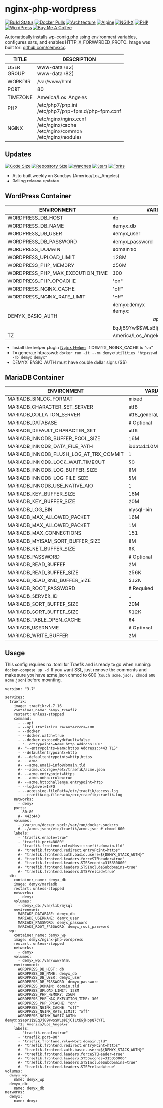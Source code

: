 # nginx-php-wordpress
[![Build Status](https://img.shields.io/travis/demyxco/nginx-php-wordpress?style=flat)](https://travis-ci.org/demyxco/nginx-php-wordpress)
[![Docker Pulls](https://img.shields.io/docker/pulls/demyx/nginx-php-wordpress?style=flat&color=blue)](https://hub.docker.com/r/demyx/nginx-php-wordpress)
[![Architecture](https://img.shields.io/badge/linux-amd64-important?style=flat&color=blue)](https://hub.docker.com/r/demyx/nginx-php-wordpress)
[![Alpine](https://img.shields.io/badge/alpine-3.10.2-informational?style=flat&color=blue)](https://hub.docker.com/r/demyx/nginx-php-wordpress)
[![NGINX](https://img.shields.io/badge/nginx-1.17.3-informational?style=flat&color=blue)](https://hub.docker.com/r/demyx/nginx-php-wordpress)
[![PHP](https://img.shields.io/badge/php-7.3.9-informational?style=flat&color=blue)](https://hub.docker.com/r/demyx/nginx-php-wordpress)
[![WordPress](https://img.shields.io/badge/wordpress-5.2.3-informational?style=flat&color=blue)](https://hub.docker.com/r/demyx/nginx-php-wordpress)
[![Buy Me A Coffee](https://img.shields.io/badge/buy_me_coffee-$5-informational?style=flat&color=blue)](https://www.buymeacoffee.com/VXqkQK5tb)

Automatically installs wp-config.php using environment variables, configures salts, and enables HTTP_X_FORWARDED_PROTO. Image was built for: [github.com/demyxco](https://github.com/demyxco/demyx). 

TITLE | DESCRIPTION
--- | ---
USER<br />GROUP | www-data (82)<br />www-data (82)
WORKDIR | /var/www/html
PORT | 80
TIMEZONE | America/Los_Angeles
PHP | /etc/php7/php.ini<br />/etc/php7/php-fpm.d/php-fpm.conf
NGINX | /etc/nginx/nginx.conf<br />/etc/nginx/cache<br />/etc/nginx/common<br />/etc/nginx/modules<br />

## Updates
[![Code Size](https://img.shields.io/github/languages/code-size/demyxco/nginx-php-wordpress?style=flat&color=blue)](https://github.com/demyxco/nginx-php-wordpress)
[![Repository Size](https://img.shields.io/github/repo-size/demyxco/nginx-php-wordpress?style=flat&color=blue)](https://github.com/demyxco/nginx-php-wordpress)
[![Watches](https://img.shields.io/github/watchers/demyxco/nginx-php-wordpress?style=flat&color=blue)](https://github.com/demyxco/nginx-php-wordpress)
[![Stars](https://img.shields.io/github/stars/demyxco/nginx-php-wordpress?style=flat&color=blue)](https://github.com/demyxco/nginx-php-wordpress)
[![Forks](https://img.shields.io/github/forks/demyxco/nginx-php-wordpress?style=flat&color=blue)](https://github.com/demyxco/nginx-php-wordpress)

* Auto built weekly on Sundays (America/Los_Angeles)
* Rolling release updates

## WordPress Container
ENVIRONMENT | VARIABLE
--- | ---
WORDPRESS_DB_HOST | db
WORDPRESS_DB_NAME | demyx_db
WORDPRESS_DB_USER | demyx_user
WORDPRESS_DB_PASSWORD | demyx_password
WORDPRESS_DOMAIN | domain.tld
WORDPRESS_UPLOAD_LIMIT | 128M
WORDPRESS_PHP_MEMORY | 256M
WORDPRESS_PHP_MAX_EXECUTION_TIME | 300
WORDPRESS_PHP_OPCACHE | "on"
WORDPRESS_NGINX_CACHE | "off"
WORDPRESS_NGINX_RATE_LIMIT | "off"
DEMYX_BASIC_AUTH | demyx:demyx<br />demyx:$$apr1$$EqJj89Yw$$WLsBIjCILtBGjHppQ76YT1
TZ | America/Los_Angeles

* Install the helper plugin [Nginx Helper](https://wordpress.org/plugins/nginx-helper/) if DEMYX_NGINX_CACHE is "on"
* To generate htpasswd: `docker run -it --rm demyx/utilities "htpasswd -nb demyx demyx"`
* DEMYX_BASIC_AUTH must have double dollar signs ($$)

## MariaDB Container
ENVIRONMENT | VARIABLE
--- | ---
MARIADB_BINLOG_FORMAT | mixed
MARIADB_CHARACTER_SET_SERVER | utf8
MARIADB_COLLATION_SERVER | utf8_general_ci
MARIADB_DATABASE | # Optional
MARIADB_DEFAULT_CHARACTER_SET | utf8
MARIADB_INNODB_BUFFER_POOL_SIZE | 16M
MARIADB_INNODB_DATA_FILE_PATH | ibdata1:10M:autoextend
MARIADB_INNODB_FLUSH_LOG_AT_TRX_COMMIT | 1
MARIADB_INNODB_LOCK_WAIT_TIMEOUT | 50
MARIADB_INNODB_LOG_BUFFER_SIZE | 8M
MARIADB_INNODB_LOG_FILE_SIZE | 5M
MARIADB_INNODB_USE_NATIVE_AIO | 1
MARIADB_KEY_BUFFER_SIZE | 16M
MARIADB_KEY_BUFFER_SIZE | 20M
MARIADB_LOG_BIN | mysql-bin
MARIADB_MAX_ALLOWED_PACKET | 16M
MARIADB_MAX_ALLOWED_PACKET | 1M
MARIADB_MAX_CONNECTIONS | 151
MARIADB_MYISAM_SORT_BUFFER_SIZE | 8M
MARIADB_NET_BUFFER_SIZE | 8K
MARIADB_PASSWORD | # Optional
MARIADB_READ_BUFFER | 2M
MARIADB_READ_BUFFER_SIZE | 256K
MARIADB_READ_RND_BUFFER_SIZE | 512K
MARIADB_ROOT_PASSWORD | # Required
MARIADB_SERVER_ID | 1
MARIADB_SORT_BUFFER_SIZE | 20M
MARIADB_SORT_BUFFER_SIZE | 512K
MARIADB_TABLE_OPEN_CACHE | 64
MARIADB_USERNAME | # Optional
MARIADB_WRITE_BUFFER | 2M

## Usage
This config requires no .toml for Traefik and is ready to go when running: 
`docker-compose up -d`. If you want SSL, just remove the comments and make sure you have acme.json chmod to 600 (`touch acme.json; chmod 600 acme.json`) before mounting.

```
version: "3.7"

services:
  traefik:
    image: traefik:v1.7.16
    container_name: demyx_traefik
    restart: unless-stopped
    command: 
      - --api
      - --api.statistics.recenterrors=100
      - --docker
      - --docker.watch=true
      - --docker.exposedbydefault=false
      - "--entrypoints=Name:http Address::80"
      #- "--entrypoints=Name:https Address::443 TLS"
      - --defaultentrypoints=http
      #- --defaultentrypoints=http,https
      #- --acme
      #- --acme.email=info@domain.tld
      #- --acme.storage=/etc/traefik/acme.json
      #- --acme.entrypoint=https
      #- --acme.onhostrule=true
      #- --acme.httpchallenge.entrypoint=http
      - --logLevel=INFO
      - --accessLog.filePath=/etc/traefik/access.log
      - --traefikLog.filePath=/etc/traefik/traefik.log
    networks:
      - demyx
    ports:
      - 80:80
      #- 443:443
    volumes:
      - /var/run/docker.sock:/var/run/docker.sock:ro
      #- ./acme.json:/etc/traefik/acme.json # chmod 600
    labels:
      - "traefik.enable=true"
      - "traefik.port=8080"
      - "traefik.frontend.rule=Host:traefik.domain.tld"
      #- "traefik.frontend.redirect.entryPoint=https"
      #- "traefik.frontend.auth.basic.users=${DEMYX_STACK_AUTH}"
      #- "traefik.frontend.headers.forceSTSHeader=true"
      #- "traefik.frontend.headers.STSSeconds=315360000"
      #- "traefik.frontend.headers.STSIncludeSubdomains=true"
      #- "traefik.frontend.headers.STSPreload=true"  
  db:
    container_name: demyx_db
    image: demyx/mariadb
    restart: unless-stopped
    networks:
      - demyx
    volumes:
      - demyx_db:/var/lib/mysql
    environment:
      MARIADB_DATABASE: demyx_db
      MARIADB_USERNAME: demyx_user
      MARIADB_PASSWORD: demyx_password
      MARIADB_ROOT_PASSWORD: demyx_root_password
  wp:
    container_name: demyx_wp
    image: demyx/nginx-php-wordpress
    restart: unless-stopped
    networks:
      - demyx
    volumes:
      - demyx_wp:/var/www/html
    environment:
      WORDPRESS_DB_HOST: db
      WORDPRESS_DB_NAME: demyx_db
      WORDPRESS_DB_USER: demyx_user
      WORDPRESS_DB_PASSWORD: demyx_password
      WORDPRESS_DOMAIN: domain.tld
      WORDPRESS_UPLOAD_LIMIT: 128M
      WORDPRESS_PHP_MEMORY: 256M
      WORDPRESS_PHP_MAX_EXECUTION_TIME: 300
      WORDPRESS_PHP_OPCACHE: "on"
      WORDPRESS_NGINX_CACHE: "off"
      WORDPRESS_NGINX_RATE_LIMIT: "off"
      WORDPRESS_NGINX_BASIC_AUTH: demyx:$$apr1$$EqJj89Yw$$WLsBIjCILtBGjHppQ76YT1
      TZ: America/Los_Angeles
    labels:
      - "traefik.enable=true"
      - "traefik.port=80"
      - "traefik.frontend.rule=Host:domain.tld"
      #- "traefik.frontend.redirect.entryPoint=https"
      #- "traefik.frontend.auth.basic.users=${DEMYX_STACK_AUTH}"
      #- "traefik.frontend.headers.forceSTSHeader=true"
      #- "traefik.frontend.headers.STSSeconds=315360000"
      #- "traefik.frontend.headers.STSIncludeSubdomains=true"
      #- "traefik.frontend.headers.STSPreload=true"  
volumes:
  demyx_wp:
    name: demyx_wp
  demyx_db:
    name: demyx_db
networks:
  demyx:
    name: demyx
```
